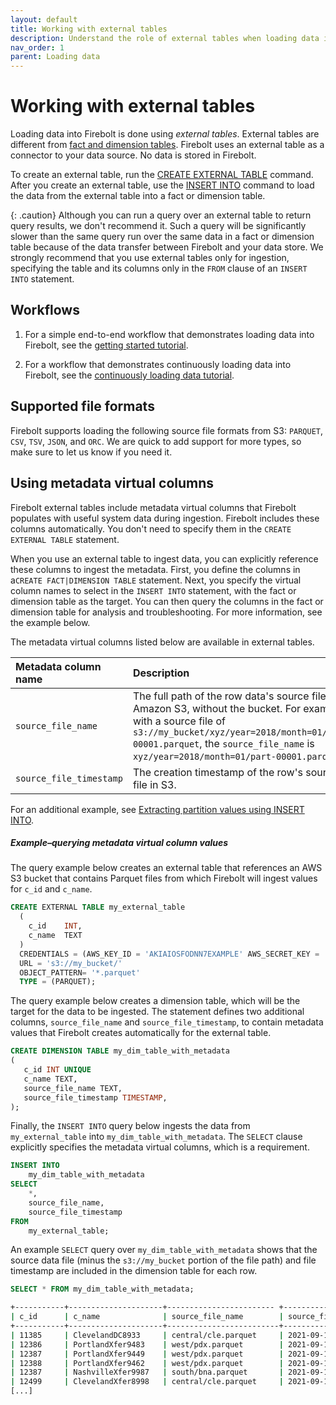 ```yaml
---
layout: default
title: Working with external tables
description: Understand the role of external tables when loading data into Firebolt, and learn how to configure them to connect to your data lake.
nav_order: 1
parent: Loading data
---
```


# Working with external tables

Loading data into Firebolt is done using *external tables*. External tables are different from [fact and dimension tables](../working-with-tables.md). Firebolt uses an external table as a connector to your data source. No data is stored in Firebolt.

To create an external table, run the [CREATE EXTERNAL TABLE](../sql-reference/commands/create-external-table.md) command. After you create an external table, use the [INSERT INTO](../sql-reference/commands/insert-into.md) command to load the data from the external table into a fact or dimension table.

{: .caution}
Although you can run a query over an external table to return query results, we don't recommend it. Such a query will be significantly slower than the same query run over the same data in a fact or dimension table because of the data transfer between Firebolt and your data store. We strongly recommend that you use external tables only for ingestion, specifying the table and its columns only in the `FROM` clause of an `INSERT INTO` statement.

## Workflows

1. For a simple end-to-end workflow that demonstrates loading data into Firebolt, see the [getting started tutorial](../getting-started.html).  

2. For a workflow that demonstrates continuously loading data into Firebolt, see the [continuously loading data tutorial](continuously-loading-data.md).

## Supported file formats

Firebolt supports loading the following source file formats from S3: `PARQUET`, `CSV`, `TSV`, `JSON`, and `ORC`. We are quick to add support for more types, so make sure to let us know if you need it.

## Using metadata virtual columns

Firebolt external tables include metadata virtual columns that Firebolt populates with useful system data during ingestion. Firebolt includes these columns automatically. You don't need to specify them in the `CREATE EXTERNAL TABLE` statement.

When you use an external table to ingest data, you can explicitly reference these columns to ingest the metadata. First, you define the columns in a`CREATE FACT|DIMENSION TABLE` statement. Next, you specify the virtual column names to select in the `INSERT INTO` statement, with the fact or dimension table as the target. You can then query the columns in the fact or dimension table for analysis and troubleshooting. For more information, see the example below.

The metadata virtual columns listed below are available in external tables.

| Metadata column name | Description | Data type |
| :--- | :--- | :--- |
| `source_file_name` | The full path of the row data's source file in Amazon S3, without the bucket. For example, with a source file of `s3://my_bucket/xyz/year=2018/month=01/part-00001.parquet`, the `source_file_name` is `xyz/year=2018/month=01/part-00001.parquet`. | TEXT |
| `source_file_timestamp` | The creation timestamp of the row's source file in S3. | TIMESTAMP |

For an additional example, see [Extracting partition values using INSERT INTO](../sql-reference/commands/insert-into.md#extracting-partition-values-using-insert-into).

##### Example&ndash;querying metadata virtual column values

The query example below creates an external table that references an AWS S3 bucket that contains Parquet files from which Firebolt will ingest values for `c_id` and `c_name`.

```sql
CREATE EXTERNAL TABLE my_external_table
  (
    c_id    INT,
    c_name  TEXT
  )
  CREDENTIALS = (AWS_KEY_ID = 'AKIAIOSFODNN7EXAMPLE' AWS_SECRET_KEY = 'wJalrXUtnFEMI/K7MDENG/bPxRfiCYEXAMPLEKEY')
  URL = 's3://my_bucket/'
  OBJECT_PATTERN= '*.parquet'
  TYPE = (PARQUET);
```

The query example below creates a dimension table, which will be the target for the data to be ingested. The statement defines two additional columns, `source_file_name` and `source_file_timestamp`, to contain metadata values that Firebolt creates automatically for the external table.

```sql
CREATE DIMENSION TABLE my_dim_table_with_metadata
(
   c_id INT UNIQUE
   c_name TEXT,
   source_file_name TEXT,
   source_file_timestamp TIMESTAMP,
);
```

Finally, the `INSERT INTO` query below ingests the data from `my_external_table` into `my_dim_table_with_metadata`. The `SELECT` clause explicitly specifies the metadata virtual columns, which is a requirement.

```sql
INSERT INTO
    my_dim_table_with_metadata
SELECT
    *,
    source_file_name,
    source_file_timestamp
FROM
    my_external_table;
```

An example `SELECT` query over `my_dim_table_with_metadata` shows that the source data file (minus the `s3://my_bucket` portion of the file path) and file timestamp are included in the dimension table for each row.

```sql
SELECT * FROM my_dim_table_with_metadata;
```

```bash
+-----------+---------------------+------------------------ +-----------------------+
| c_id      | c_name              | source_file_name        | source_file_timestamp |
+-----------+---------------------+-------------------------+-----------------------+
| 11385     | ClevelandDC8933     | central/cle.parquet     | 2021-09-10 10:32:03   |
| 12386     | PortlandXfer9483    | west/pdx.parquet        | 2021-09-10 10:32:04   |
| 12387     | PortlandXfer9449    | west/pdx.parquet        | 2021-09-10 10:32:04   |
| 12388     | PortlandXfer9462    | west/pdx.parquet        | 2021-09-10 10:32:04   |
| 12387     | NashvilleXfer9987   | south/bna.parquet       | 2021-09-10 10:33:01   |
| 12499     | ClevelandXfer8998   | central/cle.parquet     | 2021-09-10 10:32:03   |
[...]
```
